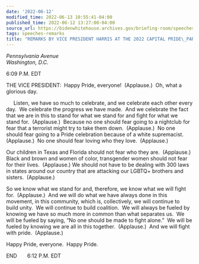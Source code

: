 ```yaml
---
date: '2022-06-12'
modified_time: 2022-06-13 10:55:41-04:00
published_time: 2022-06-12 13:27:00-04:00
source_url: https://bidenwhitehouse.archives.gov/briefing-room/speeches-remarks/2022/06/12/remarks-by-vice-president-harris-at-the-south-carolina-democratic-party-blue-palmetto-dinner/
tags: speeches-remarks
title: "REMARKS BY VICE PRESIDENT HARRIS AT THE 2022 CAPITAL PRIDE\_PARADE"
---
```

 
*Pennsylvania Avenue  
Washington, D.C.* 

6:09 P.M. EDT

THE VICE PRESIDENT:  Happy Pride, everyone!  (Applause.)  Oh, what a
glorious day. 

     Listen, we have so much to celebrate, and we celebrate each other
every day.  We celebrate the progress we have made.  And we celebrate
the fact that we are in this to stand for what we stand for and fight
for what we stand for.  (Applause.)  Because no one should fear going to
a nightclub for fear that a terrorist might try to take them down. 
(Applause.)  No one should fear going to a Pride celebration because of
a white supremacist.  (Applause.)  No one should fear loving who they
love.  (Applause.) 

Our children in Texas and Florida should not fear who they are. 
(Applause.)  Black and brown and women of color, transgender women
should not fear for their lives.  (Applause.) We should not have to be
dealing with 300 laws in states around our country that are attacking
our LGBTQ+ brothers and sisters.  (Applause.)

So we know what we stand for and, therefore, we know what we will fight
for.  (Applause.)  And we will do what we have always done in this
movement, in this community, which is, collectively, we will continue to
build unity.  We will continue to build coalition.  We will always be
fueled by knowing we have so much more in common than what separates
us.  We will be fueled by saying, “No one should be made to fight
alone.”  We will be fueled by knowing we are all in this together. 
(Applause.)  And we will fight with pride.  (Applause.)

Happy Pride, everyone.  Happy Pride. 

END       6:12 P.M. EDT

  
